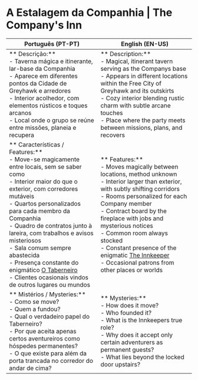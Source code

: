 # A Estalagem da Companhia | The Company's Inn

| **Português (PT-PT)**                                                                                                                                                                                                                                                                                                                                                                                                                                                      | **English (EN-US)**                                                                                                                                                                                                                                                                                                                                                                                                                |
| -------------------------------------------------------------------------------------------------------------------------------------------------------------------------------------------------------------------------------------------------------------------------------------------------------------------------------------------------------------------------------------------------------------------------------------------------------------------------- | ---------------------------------------------------------------------------------------------------------------------------------------------------------------------------------------------------------------------------------------------------------------------------------------------------------------------------------------------------------------------------------------------------------------------------------- |
| ** Descrição:**<br> - Taverna mágica e itinerante, lar-base da Companhia<br> - Aparece em diferentes pontos da Cidade de Greyhawk e arredores<br> - Interior acolhedor, com elementos rústicos e toques arcanos<br> - Local onde o grupo se reúne entre missões, planeia e recupera                                                                                                                                                                                        | ** Description:**<br> - Magical, itinerant tavern serving as the Companys base<br> - Appears in different locations within the Free City of Greyhawk and its outskirts<br> - Cozy interior blending rustic charm with subtle arcane touches<br> - Place where the party meets between missions, plans, and recovers                                                                                                                |
| ** Características / Features:**<br> - Move-se magicamente entre locais, sem se saber como<br> - Interior maior do que o exterior, com corredores mutáveis<br> - Quartos personalizados para cada membro da Companhia<br> - Quadro de contratos junto à lareira, com trabalhos e avisos misteriosos<br> - Sala comum sempre abastecida<br> - Presença constante do enigmático [O Taberneiro](o_taberneiro.md)<br> - Clientes ocasionais vindos de outros lugares ou mundos | ** Features:**<br> - Moves magically between locations, method unknown<br> - Interior larger than exterior, with subtly shifting corridors<br> - Rooms personalized for each Company member<br> - Contract board by the fireplace with jobs and mysterious notices<br> - Common room always stocked<br> - Constant presence of the enigmatic [The Innkeeper](o_taberneiro.md)<br> - Occasional patrons from other places or worlds |
| ** Mistérios / Mysteries:**<br> - Como se move?<br> - Quem a fundou?<br> - Qual o verdadeiro papel do Taberneiro?<br> - Por que aceita apenas certos aventureiros como hóspedes permanentes?<br> - O que existe para além da porta trancada no corredor do andar de cima?                                                                                                                                                                                                  | ** Mysteries:**<br> - How does it move?<br> - Who founded it?<br> - What is the Innkeepers true role?<br> - Why does it accept only certain adventurers as permanent guests?<br> - What lies beyond the locked door upstairs?                                                                                                                                                                                                      |






